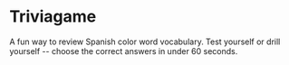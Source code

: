 # Triviagame
A fun way to review Spanish color word vocabulary.
Test yourself or drill yourself -- choose the correct answers in under 60 seconds.